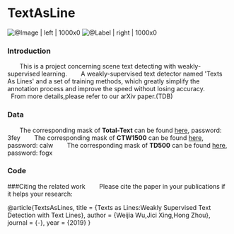 # TextAsLine



![@Image | left | 1000x0](./1567768997825.png)
![@Label | right | 1000x0](./1567769032399.png)
### Introduction
&#160;&#160;&#160;&#160; &#160;&#160;This is a project concerning scene text detecting with  weakly-supervised learning.
&#160;&#160;&#160;&#160; &#160;&#160;A weakly-supervised text detector named 'Texts As Lines' and a set of training methods, which greatly simplify the annotation process and improve the speed without losing accuracy.
&#160;&#160;&#160;&#160; &#160;&#160;From more details,please refer to our arXiv paper.(TDB)


### Data
&#160;&#160;&#160;&#160; &#160;&#160;The corresponding mask of **Total-Text** can be found [here](https://pan.baidu.com/s/1IclzLz8eR1QasHGC4VNCqQ ),  password:   3fey 
&#160;&#160;&#160;&#160; &#160;&#160;The corresponding mask of **CTW1500** can be found [here](https://pan.baidu.com/s/1MTyTxFqtIwoXFSAnmuQ9Yw  ),  password:   calw 
&#160;&#160;&#160;&#160; &#160;&#160;The corresponding mask of **TD500** can be found [here](https://pan.baidu.com/s/1Tdd6CYILtXRP9LbuOdeWHA ),  password:   fogx 


### Code



###Citing the related work
&#160;&#160;&#160;&#160; &#160;&#160;Please cite the paper in your publications if it helps your research:

@article{TextsAsLines,
  title = {Texts as Lines:Weakly Supervised Text Detection with Text Lines},
  author = {Weijia Wu,Jici Xing,Hong Zhou},
  journal = {-},
  year = {2019}
}